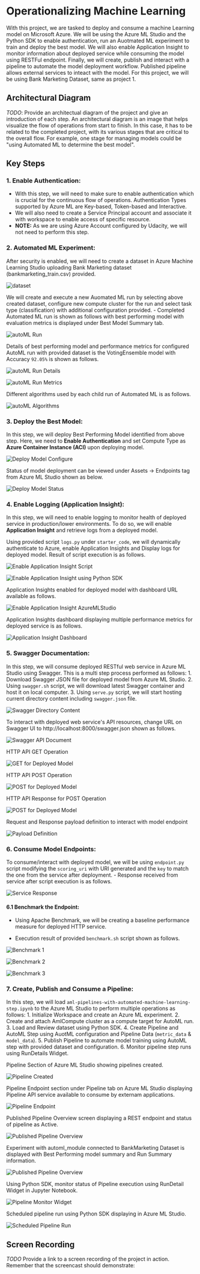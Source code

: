 # Operationalizing Machine Learning

With this project, we are tasked to deploy and consume a machine Learning model on Microsoft Azure. We will be using the Azure ML Studio and the Python SDK to enable authentication, run an Auotmated ML experiment to train and deploy the best model. We will also enable Application Insight to monitor information about deployed service while consuming the model using RESTFul endpoint. Finally, we will create, publish and interact with a pipeline to automate the model deployment workflow. Published pipeline allows external services to inteact with the model. For this project, we will be using Bank Marketing Dataset, same as project 1.

## Architectural Diagram
*TODO*: Provide an architectual diagram of the project and give an introduction of each step. An architectural diagram is an image that helps visualize the flow of operations from start to finish. In this case, it has to be related to the completed project, with its various stages that are critical to the overall flow. For example, one stage for managing models could be "using Automated ML to determine the best model". 

## Key Steps

### 1. Enable Authentication:

- With this step, we will need to make sure to enable authentication which is crucial for the continuous flow of operations. Authentication Types supported by Azure ML are Key-based, Token-based and Interactive.
-  We will also need to create a Service Principal account and associate it with workspace to enable access of specific resource.
- **NOTE:** As we are using Azure Account configured by Udacity, we will not need to perform this step.

### 2. Automated ML Experiment:

After security is enabled, we will need to create a dataset in Azure Machine Learning Studio uploading Bank Marketing dataset (bankmarketing_train.csv) provided.

![dataset](Results/Step2/1_Dataset.JPG)

We will create and execute a new Auomated ML run by selecting above created dataset, configure new compute cluster for the run and select task type (classification) with additional configuration provided. 
	- Completed Automated ML run is shown as follows with best performing model with evaluation metrics is displayed under Best Model Summary tab.

![autoML Run](Results/Step2/AutoML_RunCompleted_2.JPG)

Details of best performing model and performance metrics for configured AutoML run with provided dataset is the VotingEnsemble model with Accuracy `92.05%` is shown as follows.

![autoML Run Details](Results/Step2/AutoML_BestPerformingModel_Detail.JPG)

![autoML Run Metrics](Results/Step2/AutoML_BestPerformingModels_Metrics.JPG)

Different algorithms used by each child run of Automated ML is as follows.

![autoML Algorithms](Results/Step2/AutoML_BestPerformingModels_2.JPG)

### 3. Deploy the Best Model:

In this step, we will deploy Best Performing Model identified from above step. Here, we need to **Enable Authentication** and set Compute Type as **Azure Container Instance (ACI)** upon deploying model.

![Deploy Model Configure](Results/Step3/AutomML_RunDeploy.JPG)

Status of model deployment can be viewed under Assets -> Endpoints tag from Azure ML Studio shown as below.
 
![Deploy Model Status](Results/Step4/Deploy_Completed.jpg)

### 4. Enable Logging (Application Insight):

In this step, we will need to enable logging to monitor health of deployed service in production/lower environments. To do so, we will enable **Application Insight** and retrieve logs from a deployed model.

Using provided script `logs.py` under `starter_code`, we will dynamically authenticate to Azure, enable Application Insights and Display logs for deployed model. Result of script execution is as follows.

![Enable Application Insight Script](Results/Step4/Deploy_ScriptEnableAppInsight.PNG)

![Enable Application Insight using Python SDK](Results/Step4/Deploy_EnableApplicationInsight_Terminal.jpg)

Application Insights enabled for deployed model with dashboard URL available as follows.

![Enable Application Insight AzureMLStudio](Results/Step4/Deploy_EnableApplicationInsight.PNG)

Application Insights dashboard displaying multiple performance metrics for deployed service is as follows.

![Application Insight Dashboard](Results/Step4/Deploy_ApplicationInsight_Dashboard.PNG)

### 5. Swagger Documentation:

In this step, we will consume deployed RESTful web service in Azure ML Studio using Swagger. This is a multi step process performed as follows:
	1. Download Swagger JSON file for deployed model from Azure ML Studio.
	2. Using `swagger.sh` script, we will download latest Swagger container and host it on local computer.
	3. Using `serve.py` script, we will start hosting current directory content including `swagger.json` file.
	
![Swagger Directory Content](Results/Step5/Swagger_DirectoryContent.PNG)

To interact with deployed web service's API resources, change URL on Swagger UI to http://localhost:8000/swagger.json shown as follows.

![Swagger API Document](Results/Step5/Swagger_APIDocument.PNG)

HTTP API GET Operation

![GET for Deployed Model](Results/Step5/Swagger_GET.PNG)

HTTP API POST Operation

![POST for Deployed Model](Results/Step5/Swagger_POST.PNG)

HTTP API Response for POST Operation

![POST for Deployed Model](Results/Step5/Swagger_POST_Response.PNG)

Request and Response payload definition to interact with model endpoint

![Payload Definition](Results/Step5/Swagger_ModelDefaults.PNG)

### 6. Consume Model Endpoints:

To consume/interact with deployed model, we will be using `endpoint.py` script modifying the `scoring_uri` with URI generated and the `key` to match the one from the service after deployment.
	- Response received from service after script execution is as follows.

![Service Response](Results/Step6/ConsumeEndpoint_Result.PNG)

#### 6.1 Benchmark the Endpoint:

- Using Apache Benchmark, we will be creating a baseline performance measure for deployed HTTP service.

- Execution result of provided `benchmark.sh` script shown as follows.

![Benchmark 1](Results/Step6/Benchmark_1.PNG)

![Benchmark 2](Results/Step6/Benchmark_2.PNG)

![Benchmark 3](Results/Step6/Benchmark_3.PNG)

### 7. Create, Publish and Consume a Pipeline:

In this step, we will load `aml-pipelines-with-automated-machine-learning-step.ipynb` to the Azure ML Studio to perform multiple operations as follows:
	1. Initialize Workspace and create an Azure ML experiment.
	2. Create and attach AmlCompute cluster as a compute target for AutoML run.
	3. Load and Review dataset using Python SDK.
	4. Create Pipeline and AutoML Step using AuotML configuration and Pipeline Data (`metric_data` & `model_data`).
	5. Publish Pipeline to automate model training using AutoML step with provided dataset and configuration.
	6. Monitor pipeline step runs using RunDetails Widget.

Pipeline Section of Azure ML Studio showing pipelines created.

![Pipeline Created](Results/Step7/Pipeline_AllRun_Completed.PNG)

Pipeline Endpoint section under Pipeline tab on Azure ML Studio displaying Pipeline API service available to consume by externam applications.

![Pipeline Endpoint](Results/Step7/Pipeline_Endpoint_4.PNG)

Published Pipeline Overview screen displaying a REST endpoint and status of pipeline as Active.

![Published Pipeline Overview](Results/Step7/PublishPipelineOverview.PNG)

Experiment with automl_module connected to BankMarketing Dataset is displayed with Best Performing model summary and Run Summary information.

![Published Pipeline Overview](Results/Step7/Pipeline_AutoML_Completed.PNG)

Using Python SDK, monitor status of Pipeline execution using RunDetail Widget in Jupyter Notebook.

![Pipeline Monitor Widget](Results/Step7/AutoML_RunCompleted_Widget.PNG)

Scheduled pipeline run using Python SDK displaying in Azure ML Studio.

![Scheduled Pipeline Run](Results/Step7/Pipeline_Monitor.PNG)

## Screen Recording
*TODO* Provide a link to a screen recording of the project in action. Remember that the screencast should demonstrate: